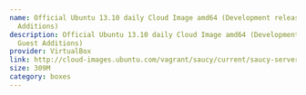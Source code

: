 ```yaml
---
name: Official Ubuntu 13.10 daily Cloud Image amd64 (Development release, No Guest
  Additions)
description: Official Ubuntu 13.10 daily Cloud Image amd64 (Development release, No
  Guest Additions)
provider: VirtualBox
link: http://cloud-images.ubuntu.com/vagrant/saucy/current/saucy-server-cloudimg-amd64-vagrant-disk1.box
size: 309M
category: boxes
---
```

